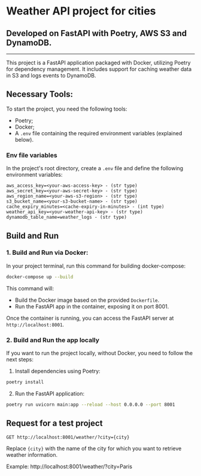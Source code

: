 # Weather API project for cities
## Developed on FastAPI with Poetry, AWS S3 and DynamoDB.

___
This project is a FastAPI application packaged with Docker, utilizing Poetry for dependency management. It includes support for caching weather data in S3 and logs events to DynamoDB.

## Necessary Tools:
To start the project, you need the following tools:

- Poetry;
- Docker;
- A `.env` file containing the required environment variables (explained below).

### Env file variables
In the project's root directory, create a `.env` file and define the following environment variables:

```
aws_access_key=<your-aws-access-key> - (str type)
aws_secret_key=<your-aws-secret-key> - (str type)
aws_region_name=<your-aws-s3-region> - (str type)
s3_bucket_name=<your-s3-bucket-name> - (str type)
cache_expiry_minutes=<cache-expiry-in-minutes> - (int type)
weather_api_key=<your-weather-api-key> - (str type)
dynamodb_table_name=weather_logs - (str type)
```

## Build and Run
### 1. Build and Run via Docker:
In your project terminal, run this command for building docker-compose:

```bash
docker-compose up --build
```

This command will:
- Build the Docker image based on the provided `Dockerfile`.
- Run the FastAPI app in the container, exposing it on port 8001.

Once the container is running, you can access the FastAPI server at `http://localhost:8001`.

### 2. Build and Run the app locally
If you want to run the project locally, without Docker, you need to follow the next steps:

1. Install dependencies using Poetry:

```bash
poetry install
```

2. Run the FastAPI application:

```bash
poetry run uvicorn main:app --reload --host 0.0.0.0 --port 8001
```

## Request for a test project

```http
GET http://localhost:8001/weather/?city={city}
```

Replace `{city}` with the name of the city for which you want to retrieve weather information.

Example: http://localhost:8001/weather/?city=Paris